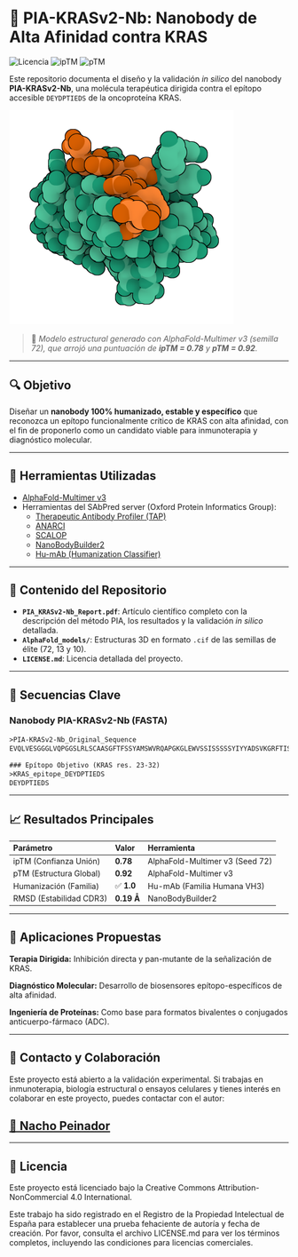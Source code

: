 # 🧬 PIA-KRASv2-Nb: Nanobody de Alta Afinidad contra KRAS

![Licencia](https://img.shields.io/badge/License-CC%20BY--NC%204.0-lightgrey.svg)
![ipTM](https://img.shields.io/badge/ipTM-0.78-blue)
![pTM](https://img.shields.io/badge/pTM-0.92-blue)

Este repositorio documenta el diseño y la validación *in silico* del nanobody **PIA-KRASv2-Nb**, una molécula terapéutica dirigida contra el epítopo accesible `DEYDPTIEDS` de la oncoproteína KRAS.

![Modelo 3D de PIA-KRASv2-Nb (Semilla 72)](./PIAvsKRAS_s72.png)

> 📌 *Modelo estructural generado con AlphaFold-Multimer v3 (semilla 72), que arrojó una puntuación de **ipTM = 0.78** y **pTM = 0.92**.*

---

## 🔍 Objetivo

Diseñar un **nanobody 100% humanizado, estable y específico** que reconozca un epítopo funcionalmente crítico de KRAS con alta afinidad, con el fin de proponerlo como un candidato viable para inmunoterapia y diagnóstico molecular.

---

## 🔧 Herramientas Utilizadas

- [AlphaFold-Multimer v3](https://alphafoldserver.com/)
- Herramientas del SAbPred server (Oxford Protein Informatics Group):
  - [Therapeutic Antibody Profiler (TAP)](https://opig.stats.ox.ac.uk/webapps/sabdab-sabpred/sabpred/tap)
  - [ANARCI](https://opig.stats.ox.ac.uk/webapps/sabdab-sabpred/sabpred/anarci)
  - [SCALOP](https://opig.stats.ox.ac.uk/webapps/sabdab-sabpred/sabpred/scalop)
  - [NanoBodyBuilder2](https://opig.stats.ox.ac.uk/webapps/sabdab-sabpred/sabpred/nanobodybuilder2)
  - [Hu-mAb (Humanization Classifier)](https://opig.stats.ox.ac.uk/webapps/sabdab-sabpred/sabpred/humab)

---

## 📂 Contenido del Repositorio

- **`PIA_KRASv2-Nb_Report.pdf`**: Artículo científico completo con la descripción del método PIA, los resultados y la validación *in silico* detallada.
- **`AlphaFold_models/`**: Estructuras 3D en formato `.cif` de las semillas de élite (72, 13 y 10).
- **`LICENSE.md`**: Licencia detallada del proyecto.

---

## 📌 Secuencias Clave

### Nanobody PIA-KRASv2-Nb (FASTA)
```
>PIA-KRASv2-Nb_Original_Sequence
EVQLVESGGGLVQPGGSLRLSCAASGFTFSSYAMSWVRQAPGKGLEWVSSISSSSSYIYYADSVKGRFTISRDNSKNTLYLQMNSLRAEDTAVYYCARDYYYGMDVWGQGTTVTVSSDIQ
```

```
### Epítopo Objetivo (KRAS res. 23-32)
>KRAS_epitope_DEYDPTIEDS
DEYDPTIEDS
```

---

## 📈 Resultados Principales

| Parámetro                | Valor      | Herramienta                     |
| :----------------------- | :--------- | :------------------------------ |
| ipTM (Confianza Unión)   | **0.78** | AlphaFold-Multimer v3 (Seed 72) |
| pTM (Estructura Global)  | **0.92** | AlphaFold-Multimer v3           |
| Humanización (Familia)   | ✅ **1.0** | Hu-mAb (Familia Humana VH3)     |
| RMSD (Estabilidad CDR3)  | **0.19 Å** | NanoBodyBuilder2                |

---

## 🧪 Aplicaciones Propuestas

**Terapia Dirigida:** Inhibición directa y pan-mutante de la señalización de KRAS.

**Diagnóstico Molecular:** Desarrollo de biosensores epítopo-específicos de alta afinidad.

**Ingeniería de Proteínas:** Como base para formatos bivalentes o conjugados anticuerpo-fármaco (ADC).

---

## 🤝 Contacto y Colaboración
Este proyecto está abierto a la validación experimental. Si trabajas en inmunoterapia, biología estructural o ensayos celulares y tienes interés en colaborar en este proyecto, puedes contactar con el autor:

## [📧 Nacho Peinador](mailto:joseignacio.peinador@gmail.com)

---

## 📄 Licencia
Este proyecto está licenciado bajo la Creative Commons Attribution-NonCommercial 4.0 International.

Este trabajo ha sido registrado en el Registro de la Propiedad Intelectual de España para establecer una prueba fehaciente de autoría y fecha de creación. Por favor, consulta el archivo LICENSE.md para ver los términos completos, incluyendo las condiciones para licencias comerciales.
